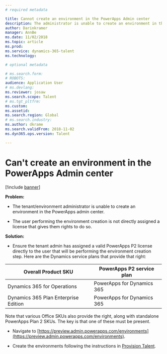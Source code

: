 ```yaml
---
# required metadata

title: Cannot create an environment in the PowerApps Admin center
description: The administrator is unable to create an environment in the PowerApps admin center.
author: Darinkramer
manager: AnnBe
ms.date: 11/02/2018
ms.topic: article
ms.prod: 
ms.service: dynamics-365-talent
ms.technology: 

# optional metadata

# ms.search.form: 
# ROBOTS: 
audience: Application User
# ms.devlang: 
ms.reviewer: josaw
ms.search.scope: Talent
# ms.tgt_pltfrm: 
ms.custom: 
ms.assetid: 
ms.search.region: Global
# ms.search.industry: 
ms.author: dkrame
ms.search.validFrom: 2018-11-02
ms.dyn365.ops.version: Talent

---
```


# Can't create an environment in the PowerApps Admin center

[!include [banner](includes/banner.md)]

**Problem:** 

-   The tenant/environment administrator is unable to create an environment in the
    PowerApps admin center.

-   The user performing the environment creation is not directly assigned a
    license that gives them rights to do so.

**Solution:** 

-   Ensure the tenant admin has assigned a valid PowerApps P2 license directly
    to the user that will be performing the environment creation step. Here are
    the Dynamics service plans that provide that right:

| **Overall Product SKU**              | **PowerApps P2 service plan** |
|--------------------------------------|-------------------------------|
| Dynamics 365 for Operations          | PowerApps for Dynamics 365    |
| Dynamics 365 Plan Enterprise Edition | PowerApps for Dynamics 365    |

Note that various Office SKUs also provide the right, along with standalone PowerApps Plan 2 SKUs. The key is that one of these must be present.

-   Navigate to [https://preview.admin.powerapps.com/environments](https://preview.admin.powerapps.com/environments).

-   Create the environments following the instructions in [Provision Talent](https://docs.microsoft.com/en-us/dynamics365/unified-operations/talent/provisioning-talent).
